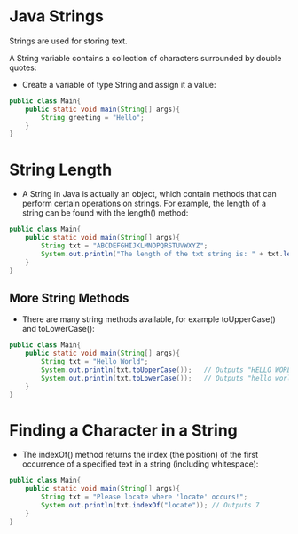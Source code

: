 # Java Strings
Strings are used for storing text.

A String variable contains a collection of characters surrounded by double quotes:

- Create a variable of type String and assign it a value:

```java
public class Main{
    public static void main(String[] args){
        String greeting = "Hello";
    }
}
```

# String Length
- A String in Java is actually an object, which contain methods that can perform certain operations on strings. For example, the length of a string can be found with the length() method:

```java
public class Main{
    public static void main(String[] args){
        String txt = "ABCDEFGHIJKLMNOPQRSTUVWXYZ";
        System.out.println("The length of the txt string is: " + txt.length());
    }
}
```
## More String Methods
- There are many string methods available, for example toUpperCase() and toLowerCase():

```java
public class Main{
    public static void main(String[] args){
        String txt = "Hello World";
        System.out.println(txt.toUpperCase());   // Outputs "HELLO WORLD"
        System.out.println(txt.toLowerCase());   // Outputs "hello world"
    }
}
```

# Finding a Character in a String

- The indexOf() method returns the index (the position) of the first occurrence of a specified text in a string (including whitespace):
```java
public class Main{
    public static void main(String[] args){
        String txt = "Please locate where 'locate' occurs!";
        System.out.println(txt.indexOf("locate")); // Outputs 7
    }
}
```



